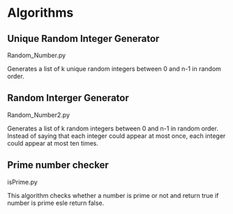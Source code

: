 # Algorithms
<h2>Unique Random Integer Generator</h2>
<p>Random_Number.py</p>
Generates a list of k unique random integers between 0 and n-1 in random
order.
<br>
<h2>Random Interger Generator</h2>
<p>Random_Number2.py</p>
Generates a list of k random integers between 0 and n-1 in random order.
Instead of saying that each integer could appear at most once, 
each integer could appear at most ten times. 
<br>
<h2>Prime number checker</h2>
<p>isPrime.py</p>
<p>This algorithm checks whether a number is prime or not and return true if number is prime esle return false.</p>
